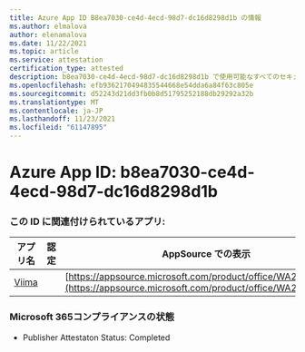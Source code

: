 ```yaml
---
title: Azure App ID B8ea7030-ce4d-4ecd-98d7-dc16d8298d1b の情報
ms.author: elmalova
author: elenamalova
ms.date: 11/22/2021
ms.topic: article
ms.service: attestation
certification_type: attested
description: b8ea7030-ce4d-4ecd-98d7-dc16d8298d1b で使用可能なすべてのセキュリティおよびコンプライアンス情報。
ms.openlocfilehash: efb9362170494835544668e54dda6a84f63c805e
ms.sourcegitcommit: d52243d21dd3fb0b8d51795252188db29292a32b
ms.translationtype: MT
ms.contentlocale: ja-JP
ms.lasthandoff: 11/23/2021
ms.locfileid: "61147895"
---
```

# <a name="azure-app-id-b8ea7030-ce4d-4ecd-98d7-dc16d8298d1b"></a>Azure App ID: b8ea7030-ce4d-4ecd-98d7-dc16d8298d1b


### <a name="apps-associated-with-this-id"></a>この ID に関連付けられているアプリ:
| **アプリ名** | **認定** | **AppSource での表示** |
|--------------|---------------|-----------------------|
| [Viima](https://docs.microsoft.com/microsoft-365-app-certification/forward/WA200001589) |  | [https://appsource.microsoft.com/product/office/WA200001589](https://appsource.microsoft.com/product/office/WA200001589) |

### <a name="microsoft-365-app-compliance-status"></a>Microsoft 365コンプライアンスの状態
- Publisher Attestaton Status: Completed
